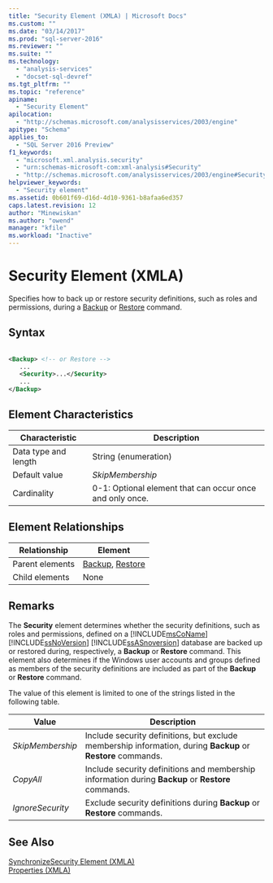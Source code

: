 ```yaml
---
title: "Security Element (XMLA) | Microsoft Docs"
ms.custom: ""
ms.date: "03/14/2017"
ms.prod: "sql-server-2016"
ms.reviewer: ""
ms.suite: ""
ms.technology: 
  - "analysis-services"
  - "docset-sql-devref"
ms.tgt_pltfrm: ""
ms.topic: "reference"
apiname: 
  - "Security Element"
apilocation: 
  - "http://schemas.microsoft.com/analysisservices/2003/engine"
apitype: "Schema"
applies_to: 
  - "SQL Server 2016 Preview"
f1_keywords: 
  - "microsoft.xml.analysis.security"
  - "urn:schemas-microsoft-com:xml-analysis#Security"
  - "http://schemas.microsoft.com/analysisservices/2003/engine#Security"
helpviewer_keywords: 
  - "Security element"
ms.assetid: 0b601f69-d16d-4d10-9361-b8afaa6ed357
caps.latest.revision: 12
author: "Minewiskan"
ms.author: "owend"
manager: "kfile"
ms.workload: "Inactive"
---
```

# Security Element (XMLA)
  Specifies how to back up or restore security definitions, such as roles and permissions, during a [Backup](../../../analysis-services/xmla/xml-elements-commands/backup-element-xmla.md) or [Restore](../../../analysis-services/xmla/xml-elements-commands/restore-element-xmla.md) command.  
  
## Syntax  
  
```xml  
  
<Backup> <!-- or Restore -->  
   ...  
   <Security>...</Security>  
   ...  
</Backup>  
```  
  
## Element Characteristics  
  
|Characteristic|Description|  
|--------------------|-----------------|  
|Data type and length|String (enumeration)|  
|Default value|*SkipMembership*|  
|Cardinality|0-1: Optional element that can occur once and only once.|  
  
## Element Relationships  
  
|Relationship|Element|  
|------------------|-------------|  
|Parent elements|[Backup](../../../analysis-services/xmla/xml-elements-commands/backup-element-xmla.md), [Restore](../../../analysis-services/xmla/xml-elements-commands/restore-element-xmla.md)|  
|Child elements|None|  
  
## Remarks  
 The **Security** element determines whether the security definitions, such as roles and permissions, defined on a [!INCLUDE[msCoName](../../../includes/msconame-md.md)] [!INCLUDE[ssNoVersion](../../../includes/ssnoversion-md.md)] [!INCLUDE[ssASnoversion](../../../includes/ssasnoversion-md.md)] database are backed up or restored during, respectively, a **Backup** or **Restore** command. This element also determines if the Windows user accounts and groups defined as members of the security definitions are included as part of the **Backup** or **Restore** command.  
  
 The value of this element is limited to one of the strings listed in the following table.  
  
|Value|Description|  
|-----------|-----------------|  
|*SkipMembership*|Include security definitions, but exclude membership information, during **Backup** or **Restore** commands.|  
|*CopyAll*|Include security definitions and membership information during **Backup** or **Restore** commands.|  
|*IgnoreSecurity*|Exclude security definitions during **Backup** or **Restore** commands.|  
  
## See Also  
 [SynchronizeSecurity Element &#40;XMLA&#41;](../../../analysis-services/xmla/xml-elements-properties/synchronizesecurity-element-xmla.md)   
 [Properties &#40;XMLA&#41;](../../../analysis-services/xmla/xml-elements-properties/xml-elements-properties.md)  
  
  

